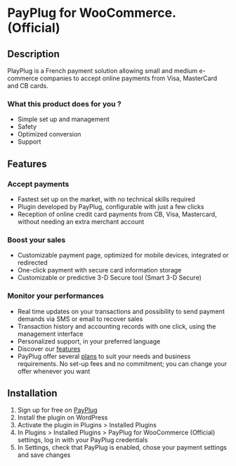 # PayPlug for WooCommerce. (Official)
## Description
PlayPlug is a French payment solution allowing small and medium e-commerce companies to accept online payments from Visa, MasterCard and CB cards. 

### What this product does for you ?
* Simple set up and management
* Safety
* Optimized conversion
* Support

## Features

### Accept payments
* Fastest set up on the market, with no technical skills required
* Plugin developed by PayPlug, configurable with just a few clicks
* Reception of online credit card payments from CB, Visa, Mastercard, without needing an extra merchant account

### Boost your sales
* Customizable payment page, optimized for mobile devices, integrated or redirected
* One-click payment with secure card information storage
* Customizable or predictive 3-D Secure tool (Smart 3-D Secure)

### Monitor your performances
* Real time updates on your transactions and possibility to send payment demands via SMS or email to recover sales
* Transaction history and accounting records with one click, using the management interface
* Personalized support, in your preferred language
* Discover our [features](https://payplug.com/features)
* PayPlug offer several [plans](https://www.payplug.com/pricing) to suit your needs and business requirements. No set-up fees and no commitment; you can change your offer whenever you want

## Installation

1. Sign up for free on [PayPlug](https://portal.payplug.com/signup)
2. Install the plugin on WordPress
3. Activate the plugin in Plugins >  Installed Plugins
4. In Plugins > Installed Plugins > PayPlug for WooCommerce (Official) settings, log in with your PayPlug credentials
5. In Settings, check that  PayPlug is enabled, chose your payment settings and save changes
